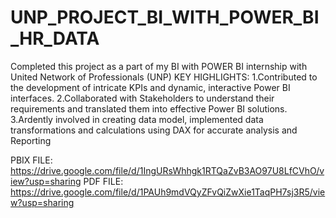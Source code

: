 # UNP_PROJECT_BI_WITH_POWER_BI_HR_DATA
Completed this project as a part of my BI with POWER BI internship with United Network of Professionals (UNP)
KEY HIGHLIGHTS:
1.Contributed to the development of intricate KPIs and dynamic, interactive Power BI interfaces.
2.Collaborated with Stakeholders to understand their requirements and translated them into effective Power BI solutions.  
3.Ardently involved in creating data model, implemented data transformations and calculations using DAX for accurate analysis and Reporting

PBIX FILE: https://drive.google.com/file/d/1IngURsWhhgk1RTQaZvB3AO97U8LfCVhO/view?usp=sharing
PDF FILE: https://drive.google.com/file/d/1PAUh9mdVQyZFvQiZwXie1TaqPH7sj3R5/view?usp=sharing
